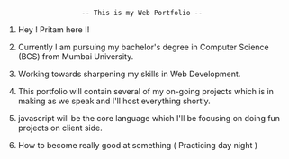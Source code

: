                        -- This is my Web Portfolio --

1. Hey ! Pritam here !!

2. Currently I am pursuing my bachelor's degree in Computer Science (BCS) from Mumbai University.

3. Working towards sharpening my skills in Web Development.

4. This portfolio will contain several of my on-going projects which is in making as we speak and I'll host everything shortly.

5. javascript will be the core language which I'll be focusing on doing fun projects on client side.

6. How to become really good at something ( Practicing day night )
